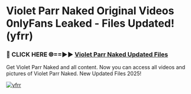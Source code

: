 # Violet Parr Naked Original Videos 0nlyFans Leaked - Files Updated! (yfrr)

<h3>🔴 CLICK HERE 🌐==►► <a href="https://tinyurl.com/up5wt9bj" rel="nofollow">Violet Parr Naked Updated Files</a></h3>

Get Violet Parr Naked and all content. Now you can access all videos and pictures of Violet Parr Naked. New Updated Files 2025!

[![yfrr](https://i.imgur.com/ABiUzMV.gif)](https://tinyurl.com/up5wt9bj)
